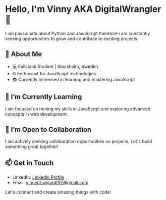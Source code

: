 # Hello, I'm Vinny AKA DigitalWrangler 👋

I am passionate about Python and JavaScript therefore i am constantly seeking opportunities to grow and contribute to exciting projects.

## 🚀 About Me

- 💻 Fullstack Student | Stockholm, Sweden
- 🌐 Enthusiast for JavaScript technologies
- 📚 Currently immersed in learning and mastering JavaScript

## 🌱 I’m Currently Learning

I am focused on honing my skills in JavaScript and exploring advanced concepts in web development.

## 👥 I’m Open to Collaboration

I am actively seeking collaboration opportunities on projects. Let's build something great together!

## 📫 Get in Touch


- LinkedIn: [LinkedIn Profile](https://www.linkedin.com/in/vincent-wigardt-7367571b3/?trk=nav_responsive_tab_profile_pic&originalSubdomain=se)
- Email: vincent.wigardt92@gmail.com


<!---
DigitalWrangler/DigitalWrangler is a ✨ special ✨ repository because its `README.md` (this file) appears on your GitHub profile.
You can click the Preview link to take a look at your changes.
--->

Let's connect and create amazing things with code!
